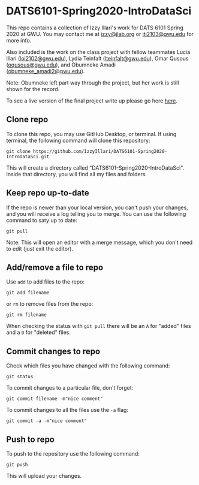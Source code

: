 # DATS6101-Spring2020-IntroDataSci

This repo contains a collection of Izzy Illari's work for DATS 6101 Spring 2020 at GWU. You may contact me at izzy@jlab.org or iti2103@gwu.edu for more info.

Also included is the work on the class project with fellow teammates Lucia Illari (loi2102@gwu.edu), Lydia Teinfalt (lteinfalt@gwu.edu), Omar Qusous (oqusous@gwu.edu), and Obumneke Amadi (obumneke_amadi2@gwu.edu).

Note: Obumneke left part way through the project, but her work is still shown for the record. 

To see a live version of the final project write up please go here [here](https://userweb.jlab.org/~izzy/DATS6101_Spring2020/proj1_template_final.html).

Clone repo
-----------

To clone this repo, you may use GitHub Desktop, or terminal. If using terminal, the following command will clone this repository: 

```git clone https://github.com/IzzyIllari/DATS6101-Spring2020-IntroDataSci.git```

This will create a directory called "DATS6101-Spring2020-IntroDataSci". Inside that directory, you will find all my files and folders. 

Keep repo up-to-date
--------------------

If the repo is newer than your local version, you can't push your changes, and you will receive a log telling you to merge. You can use the following command to saty up to date:

`git pull`

Note: This will open an editor with a merge message, which you don't need to edit (just exit the editor).

Add/remove a file to repo
--------------------------

Use `add` to add files to the repo:

`git add filename`

or `rm` to remove files from the repo:

`git rm filename`

When checking the status with `git pull` there will be an `A` for "added" files and a `D` for "deleted" files.


Commit changes to repo
----------------------

Check which files you have changed with the following command:

`git status`

To commit changes to a particular file, don't forget:

`git commit filename -m"nice comment"`

To commit changes to all the files use the `-a` flag:

`git commit -a -m"nice comment"`

Push to repo
-------------

To push to the repository use the following command:

`git push`

This will upload your changes.
